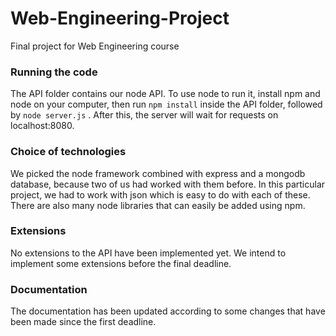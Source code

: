 # Web-Engineering-Project
Final project for Web Engineering course

### Running the code
The API folder contains our node API. To use node to run it, install npm and node on your computer, then run 
`npm install` 
inside the API folder, followed by 
`node server.js` 
. After this, the server will wait for requests on localhost:8080.

### Choice of technologies
We picked the node framework combined with express and a mongodb database, because two of us had worked with them before. In this particular project, we had to work with json which is easy to do with each of these. There are also many node libraries that can easily be added using npm.

### Extensions
No extensions to the API have been implemented yet. We intend to implement some extensions before the final deadline.

### Documentation
The documentation has been updated according to some changes that have been made since the first deadline.
